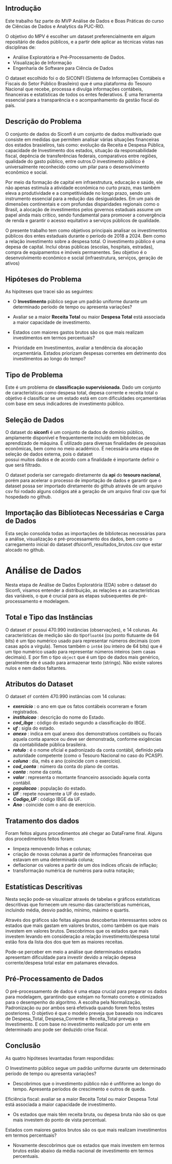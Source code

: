 ## Introdução

Este trabalho faz parte do MVP Análise de Dados e Boas Práticas do curso de Ciências de Dados e Analytics da PUC-RIO.

  O objetivo do MPV é escolher um dataset preferencialmente em algum repositário de dados públicos, e a partir dele aplicar as técnicas vistas nas 
disciplinas de:
  - Análise Exploratória e Pré-Processamento de Dados.
  - Visualização de Informação
  - Engenharia de Software para Ciência de Dados

  O dataset escolhido foi o do SICONFI (Sistema de Informações Contábeis e Fiscais do Setor Público Brasileiro) que é uma plataforma do Tesouro 
Nacional que recebe, processa e divulga informações contábeis, financeiras e estatísticas de todos os entes federativos. É uma ferramenta essencial
para a transparência e o acompanhamento da gestão fiscal do país.

## Descrição do Problema

  O conjunto de dados do Siconfi é um conjunto de dados multivariado que consiste em medidas que permitem analisar várias situações financeiras dos 
estados brasieliros, tais como: evolução da Receita e Despesa Pública, capacidade de Investimento dos estados, situação da responsabilidade fiscal, 
depência de transferências federais, comparativos entre regiões, qualidade do gasto público, entre outros.O investimento público é universalmente 
reconhecido como um pilar para o desenvolvimento econômico e social. 

  Por meio da formação de capital em infraestrutura, educação e saúde, ele não apenas estimula a atividade econômica no curto prazo, mas também eleva 
a produtividade e a competitividade no longo prazo, sendo um instrumento essencial para a redução das desigualdades. Em um país de dimensões 
continentais e com profundas disparidades regionais como o Brasil, a alocação de investimentos pelos governos estaduais assume um papel ainda mais 
crítico, sendo fundamental para promover a convergência de renda e garantir o acesso equitativo a serviços públicos de qualidade.

  O presente trabalho tem como objetivos principais analisar os investimentos públicos dos entes estaduais durante o período de 2018 a 2024. Bem como a
relação investimento sobre a despesa total. O investimento público é uma depesa de capital. Incluí obras públicas (escolas, hospitais, estradas), compra 
de equipamentos e imóveis permanentes. Seu objetivo é o desenvolvimento econômico e social (infraestrutura, serviços, geração de ativos)

## Hipóteses do Problema

As hipóteses que tracei são as seguintes:

- O **Investimento** público segue um padrão uniforme durante um determinado período de tempo ou apresenta variações?

- Avaliar se a maior **Receita Total** ou maior **Despesa Total** está associada a maior capacidade de investimento.

-  Estados com maiores gastos brutos são os que mais realizam investimentos em termos percentuais?

- Prioridade em Investimentos, avaliar a tendência da alocação orçamentária. Estados priorizam despesas correntes em detrimento dos investimentos ao longo do tempo?


## Tipo de Problema

  Este é um problema de **classificação supervisionada**. Dado um conjunto de características como despesa total, depesa corrente e receita total o 
objetivo é classificar se um estado está em com dificuldades orçamentárias com base em seus indicadores de investimento público.

## Seleção de Dados

  O dataset do **siconfi** é um conjunto de dados de domínio público, amplamente disponível e frequentemente incluído em bibliotecas de aprendizado de máquina. 
É  utilizado para diversas finalidades de pesquisas econômicas, bem como no meio acadêmico. É necessária uma etapa de seleção de dados externa, pois o dataset  
possui muitos dados e de acordo com a finalidade é importante definir o que será filtrado.

  O dataset poderia ser carregado diretamente da **api** do **tesouro nacional**, porém para acelerar o processo de importação de dados e garantir que o dataset possa 
ser importado diretamente do github através de um arquivo csv foi rodado alguns códigos até a geração de um arquivo final csv que foi hospedado no github.


## Importação das Bibliotecas Necessárias e Carga de Dados

  Esta seção consolida todas as importações de bibliotecas necessárias para a análise, visualização e pré-processamento dos dados, bem como o carregamento inicial 
do dataset dfsiconfi_resultados_brutos.csv que estar alocado no github.

# Análise de Dados

Nesta etapa de Análise de Dados Exploratória (EDA) sobre o dataset do Siconfi, visamos entender a distribuição, as relações e as características das variáveis,
o que é crucial para as etapas subsequentes de pré-processamento e modelagem.

## Total e Tipo das Instâncias

O dataset `df` possui 470.990 instâncias (observações), e 14 colunas. As características de medição são do tipo`float64` (ou ponto flutuante de 64 bits) é um tipo 
numérico usado para representar números decimais (com casas após a vírgula). Temos também o `int64` (ou inteiro de 64 bits) que é um tipo numérico usado para 
representar números inteiros (sem casas decimais). E por fim o tipo `object` que é um tipo de dados mais genérico, geralmente ele é usado para armazenar texto (strings).
Não existe valores nulos e nem dados faltantes.

## Atributos do Dataset

O dataset `df` contém 470.990 instâncias com 14 colunas:

- ***exercicio*** : o ano em que os fatos contábeis ocorreram e foram registrados.
- ***instituicao*** : descrição do nome do Estado.
- ***cod_ibge*** : código do estado segundo a classificação do IBGE.
- ***uf*** : sigla do estado.
- ***anexo*** :  indica em qual anexo dos demonstrativos contábeis ou fiscais aquela conta aparece ou deve ser demonstrada, conforme exigências da contabilidade pública brasileira.
- ***rotulo*** : é o nome oficial e padronizado da conta contábil, definido pela autoridade competente (como o Tesouro Nacional no caso do PCASP).
- ***coluna*** : dia, mês e ano (coincide com o exercício).
- ***cod_conta*** : número da conta do plano de contas.
- ***conta*** : nome da conta.
- ***valor*** : representa o montante financeiro associado àquela conta contábil.
- ***populacao*** : população do estado.
- ***UF*** : repete novamente a UF do estado.
- ***Codigo_UF*** : código IBGE da UF.
- ***Ano*** : coincide com o ano de exercício.

## Tratamento dos dados

Foram feitos alguns procedimentos até chegar ao DataFrame final. Alguns dos procedimentos feitos foram:
- limpeza removendo linhas e colunas;
- criação de novas colunas a partir de informações financeiras que estavam em uma determinada coluna;
- deflacionar os valores a partir de um dos índices oficais de inflação;
- transformação numérica de numéros para outra notação;

## Estatísticas Descritivas

 Nesta seção pode-se visualizar através de tabelas e gráficos estatísticas descritivas que fornecem um resumo das características numéricas, incluindo média, desvio padrão,
mínimo, máximo e quartis.

 Através dos gráficos são feitas algumas descobertas interessantes sobre os estados que mais gastam em valores brutos, como também os que mais investem em valores brutos.
Descobrimos que os estados que mais investem levando em consideração a relação investimento/despesa total estão fora da lista dos dos que tem as maiores receitas.

Pode-se perceber em meio a análise que determinados estados apresentam dificuldade para investir devido a relação depesa corrente/despesa total estar em patamares elevados.

## Pré-Processamento de Dados

  O pré-processamento de dados é uma etapa crucial para preparar os dados para modelagem, garantindo que estejam no formato correto e otimizados para o desempenho do
algoritmo. A escolha pela Normalização, Padronização ou por ambos será efetivada quando forem feitos testes posteriores. O objetivo é que o modelo preveja que baseado 
nos indicares de Despesa_Total, Despesa_Corrente e Receita_Total preveja o Investimento. E com base no investimento realizado por um ente em determinado ano pode ser
deduzido crise fiscal.

## Conclusão

As quatro hipóteses levantadas foram respondidas:

O Investimento público segue um padrão uniforme durante um determinado período de tempo ou apresenta variações?
- Descobrimos que o investimento público não é unfiforme ao longo do tempo. Apresenta períodos de crescimento e outros de queda.

Eficiência fiscal: avaliar se a maior Receita Total ou maior Despesa Total está associada a maior capacidade de investimento.
- Os estados que mais têm receita bruta, ou depesa bruta não são os que mais investem do ponto de vista percentual.

Estados com maiores gastos brutos são os que mais realizam investimentos em termos percentuais?
- Novamente descobrimos que os estados que mais investem em termos brutos estão abaixo da média nacional de investimento em termos percentuais.

